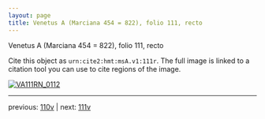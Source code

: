 ```yaml
---
layout: page
title: Venetus A (Marciana 454 = 822), folio 111, recto
---
```


Venetus A (Marciana 454 = 822), folio 111, recto

Cite this object as `urn:cite2:hmt:msA.v1:111r`.  The full image is linked to a citation tool you can use to cite regions of the image.

[![VA111RN_0112](http://www.homermultitext.org/iipsrv?IIIF=/project/homer/pyramidal/deepzoom/hmt/vaimg/2017a/VA111RN_0112.tif/full/800,/0/default.jpg)](http://www.homermultitext.org/ict2/?urn=urn:cite2:hmt:vaimg.2017a:VA111RN_0112) 

---

previous:  [110v](../110v/) | next: [111v](../111v/)